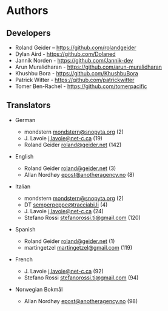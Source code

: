# Authors


## Developers

* Roland Geider – <https://github.com/rolandgeider>
* Dylan Aird - <https://github.com/Dolaned>
* Jannik Norden - <https://github.com/Jannik-dev>
* Arun Muralidharan - <https://github.com/arun-muralidharan>
* Khushbu Bora - <https://github.com/KhushbuBora>
* Patrick Witter - <https://github.com/patrickwitter>
* Tomer Ben-Rachel - <https://github.com/tomerpacific>

## Translators

* German

    * mondstern <mondstern@snopyta.org> (2)
    * J. Lavoie <j.lavoie@net-c.ca> (19)
    * Roland Geider <roland@geider.net> (142)


* English

    * Roland Geider <roland@geider.net> (3)
    * Allan Nordhøy <epost@anotheragency.no> (8)


* Italian

    * mondstern <mondstern@snopyta.org> (2)
    * DT <semperpeppe@tracciabi.li> (4)
    * J. Lavoie <j.lavoie@net-c.ca> (24)
    * Stefano Rossi <stefanorossi.ti@gmail.com> (120)


* Spanish

    * Roland Geider <roland@geider.net> (1)
    * martingetzel <martingetzel@gmail.com> (119)


* French

    * J. Lavoie <j.lavoie@net-c.ca> (92)
    * Stefano Rossi <stefanorossi.ti@gmail.com> (94)


* Norwegian Bokmål

    * Allan Nordhøy <epost@anotheragency.no> (98)